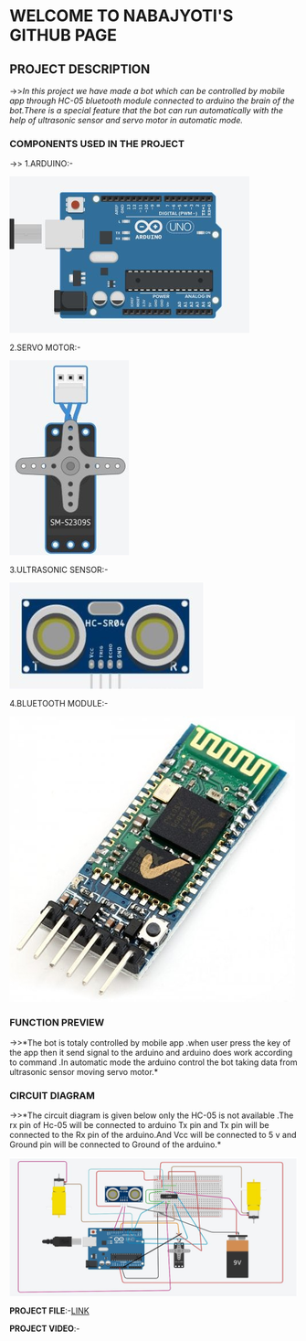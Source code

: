 <h1>WELCOME TO NABAJYOTI'S GITHUB PAGE</h1>

<h2>PROJECT DESCRIPTION</h1>

->>*In this project we have made a bot which can be controlled by
    mobile app through HC-05 bluetooth module connected to arduino
    the brain of the bot.There is a special feature that the bot can run
    automatically with the help of ultrasonic sensor and servo motor in automatic mode.*
  
<h3>COMPONENTS USED IN THE PROJECT</h3>
  
  ->>
   1.ARDUINO:-
    
   ![ard](/photo/23.JPG)

   2.SERVO MOTOR:-
   
   ![se](/photo/25.jpg)
   
   3.ULTRASONIC SENSOR:-
   
   ![ur](/photo/29.JPG)
   
   4.BLUETOOTH MODULE:-
   
   ![br](/photo/28.jpg)
   
<h3>FUNCTION PREVIEW</h3>
   ->>*The bot is totaly controlled by mobile app .when user press the key of the app then
       it send signal to the arduino and arduino does work according to command .In automatic mode
       the arduino control the bot taking data from ultrasonic sensor moving servo motor.*
       
<h3>CIRCUIT DIAGRAM</h3>
    ->>*The circuit diagram is given below only the HC-05 is not available .The rx pin of Hc-05 will be
    connected to arduino Tx pin and Tx pin will be connected to the Rx pin of the arduino.And Vcc will be connected to
    5 v and Ground pin will be connected to Ground of the arduino.*
    
   
   ![ci](/photo/final_auto.JPG)
 
 **PROJECT FILE**:-[LINK](https://github.com/Nabajyotighosh/BLUETOOTH-CONTROL-BOT-WITH-AUTOMATIC-SYSTEM-USING-ARDUINO-AND-ULTRASONIC-SENSOR)
 
 **PROJECT VIDEO**:-
 
